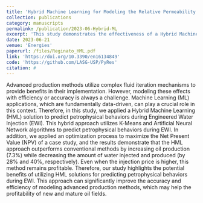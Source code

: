```yaml
---
title: 'Hybrid Machine Learning for Modeling the Relative Permeability Changes in Carbonate Reservoirs under Engineered Water Injection'
collection: publications
category: manuscripts
permalink: /publication/2023-06-Hybrid-ML
excerpt: 'This study demonstrates the effectiveness of a Hybrid Machine Learning (HML) approach, combining K-Means and Artificial Neural Networks, to predict petrophysical behaviors during Engineered Water Injection (EWI) and optimize Net Present Value (NPV). The method outperforms conventional techniques by increasing oil production (7.3%) and reducing water use (28% injected, 40% produced), enhancing profitability even with higher injection costs.'
date: 2023-06-21
venue: 'Energies'
paperurl: /files/Reginato_HML.pdf
link: 'https://doi.org/10.3390/en16134849'
code: 'https://github.com/LASG-USP/PyRes'
citation: #
---
```


Advanced production methods utilize complex fluid iteration mechanisms to provide benefits in their implementation. However, modeling these effects with efficiency or accuracy is always a challenge. Machine Learning (ML) applications, which are fundamentally data-driven, can play a crucial role in this context. Therefore, in this study, we applied a Hybrid Machine Learning (HML) solution to predict petrophysical behaviors during Engineered Water Injection (EWI). This hybrid approach utilizes K-Means and Artificial Neural Network algorithms to predict petrophysical behaviors during EWI. In addition, we applied an optimization process to maximize the Net Present Value (NPV) of a case study, and the results demonstrate that the HML approach outperforms conventional methods by increasing oil production (7.3%) while decreasing the amount of water injected and produced (by 28% and 40%, respectively). Even when the injection price is higher, this method remains profitable. Therefore, our study highlights the potential benefits of utilizing HML solutions for predicting petrophysical behaviors during EWI. This approach can significantly improve the accuracy and efficiency of modeling advanced production methods, which may help the profitability of new and mature oil fields.